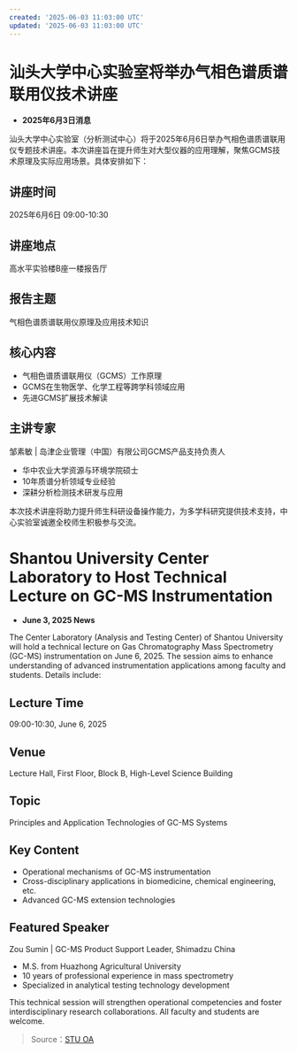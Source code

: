 ```yaml
---
created: '2025-06-03 11:03:00 UTC'
updated: '2025-06-03 11:03:00 UTC'
---
```


# 汕头大学中心实验室将举办气相色谱质谱联用仪技术讲座

- **2025年6月3日消息**

汕头大学中心实验室（分析测试中心）将于2025年6月6日举办气相色谱质谱联用仪专题技术讲座。本次讲座旨在提升师生对大型仪器的应用理解，聚焦GCMS技术原理及实际应用场景。具体安排如下：

## **讲座时间**
2025年6月6日 09:00-10:30

## **讲座地点**
高水平实验楼B座一楼报告厅

## **报告主题**
气相色谱质谱联用仪原理及应用技术知识

## **核心内容**
- 气相色谱质谱联用仪（GCMS）工作原理
- GCMS在生物医学、化学工程等跨学科领域应用
- 先进GCMS扩展技术解读

## **主讲专家**
邹素敏 | 岛津企业管理（中国）有限公司GCMS产品支持负责人
- 华中农业大学资源与环境学院硕士
- 10年质谱分析领域专业经验
- 深耕分析检测技术研发与应用

本次技术讲座将助力提升师生科研设备操作能力，为多学科研究提供技术支持，中心实验室诚邀全校师生积极参与交流。


# Shantou University Center Laboratory to Host Technical Lecture on GC-MS Instrumentation

- **June 3, 2025 News**

The Center Laboratory (Analysis and Testing Center) of Shantou University will hold a technical lecture on Gas Chromatography Mass Spectrometry (GC-MS) instrumentation on June 6, 2025. The session aims to enhance understanding of advanced instrumentation applications among faculty and students. Details include:

## **Lecture Time**
09:00-10:30, June 6, 2025

## **Venue**
Lecture Hall, First Floor, Block B, High-Level Science Building

## **Topic**
Principles and Application Technologies of GC-MS Systems

## **Key Content**
- Operational mechanisms of GC-MS instrumentation
- Cross-disciplinary applications in biomedicine, chemical engineering, etc.
- Advanced GC-MS extension technologies

## **Featured Speaker**
Zou Sumin | GC-MS Product Support Leader, Shimadzu China
- M.S. from Huazhong Agricultural University
- 10 years of professional experience in mass spectrometry
- Specialized in analytical testing technology development

This technical session will strengthen operational competencies and foster interdisciplinary research collaborations. All faculty and students are welcome.

> Source：[STU OA](http://oa.stu.edu.cn/page/maint/template/news/newstemplateprotal.jsp?templatetype=1&templateid=3&docid=41697)

